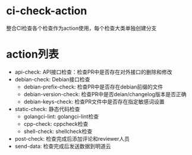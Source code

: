 # ci-check-action
整合CI检查各个检查作为action使用，每个检查大类单独创建分支

# action列表
* api-check: API接口检查：检查PR中是否存在对外接口的删除和修改
* debian-check: Debian接口检查
  * debian-prefix-check: 检查PR中是否存在debian前缀的文件
  * debian-version-check: 检查PR中是否deian/changelog版本是否正确
  * debian-keys-check: 检查PR文件中是否存在指定敏感词设置
* static-check: 静态代码检查
  * golangci-lint: golangci-lint检查
  * cpp-check: cppcheck检查
  * shell-check: shellcheck检查
* post-check: 检查完成后添加评论和reviewer人员
* send-data: 检查完成后发送数据到明道云